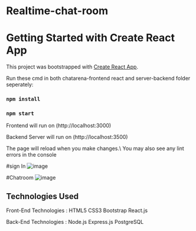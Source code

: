 
# Realtime-chat-room

# Getting Started with Create React App  
This project was bootstrapped with [Create React App](https://github.com/facebook/create-react-app).   

Run these cmd in both chatarena-frontend react and server-backend folder seperately:
### `npm install`
### `npm start`  

Frontend will run on (http://localhost:3000)

Backend Server will run on (http://localhost:3500)   

The page will reload when you make changes.\ 
You may also see any lint errors in the console  

#sign In 
![image](https://user-images.githubusercontent.com/106506484/193345661-922dd921-7b9f-4248-a228-42ae79b17451.png)

#Chatroom 
![image](https://user-images.githubusercontent.com/106506484/193345736-1394fe82-fca8-4df4-a909-44234977cd14.png)

Technologies Used
------------------
Front-End Technologies : 
HTML5
CSS3
Bootstrap
React.js

Back-End Technologies : 
Node.js
Express.js
PostgreSQL
